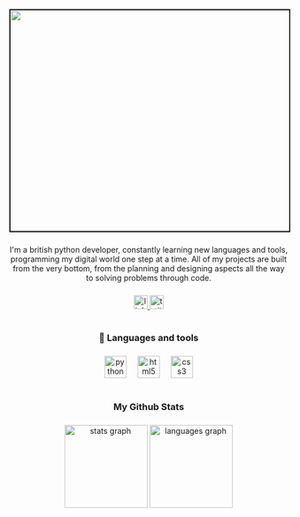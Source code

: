 <div align="center">
  <img height="400" width="950" border="2px" src="https://github.com/user-attachments/assets/fe65d24d-37df-4a7a-880b-c74da8c15ef3"/>
</div>

###

<p align="center">I'm a british python developer, constantly learning new languages and tools, programming my digital world one step at a time. All of my projects are built from the very bottom, from the planning and designing aspects all the way to solving problems through code.</p>

###

<div align="center">
  <a href="https://www.linkedin.com/in/harry-marsh-4a278b2b0/" target="_blank">
    <img src="https://img.shields.io/static/v1?message=LinkedIn&logo=linkedin&label=&color=0077B5&logoColor=white&labelColor=&style=for-the-badge" height="25" alt="linkedin logo"  />
  </a>
  <a href="https://x.com/HMarsh1409" target="_blank">
    <img src="https://img.shields.io/static/v1?message=Twitter/X&logo=twitter&label=&color=1DA1F2&logoColor=white&labelColor=1DA1F2&style=for-the-badge" height="25" alt="twitter logo"  />
  </a>
</div>

###

<h1 align="center"></h1>

###

<h3 align="center">🧰 Languages and tools</h3>

###

<div align="center">
  <img src="https://cdn.jsdelivr.net/gh/devicons/devicon/icons/python/python-original.svg" height="40" alt="python logo"  />
  <img width="12" />
  <img src="https://cdn.jsdelivr.net/gh/devicons/devicon/icons/html5/html5-original.svg" height="40" alt="html5 logo"  />
  <img width="12" />
  <img src="https://cdn.jsdelivr.net/gh/devicons/devicon/icons/css3/css3-original.svg" height="40" alt="css3 logo"  />
</div>

###

<h1 align="center"></h1>

###

<h3 align="center">My Github Stats</h3>

###

<div align="center">
  <img src="https://github-readme-stats.vercel.app/api?username=HMarsh14&hide_title=false&hide_rank=false&show_icons=true&include_all_commits=true&count_private=true&disable_animations=false&theme=radical&locale=en&hide_border=false&order=1" height="150" alt="stats graph"  />
  <img src="https://github-readme-stats.vercel.app/api/top-langs?username=HMarsh14&locale=en&hide_title=false&layout=compact&card_width=320&langs_count=3&theme=radical&hide_border=false&order=2&custom_title=Most%20Used%20Languages" height="150" alt="languages graph"  />
</div>

###
